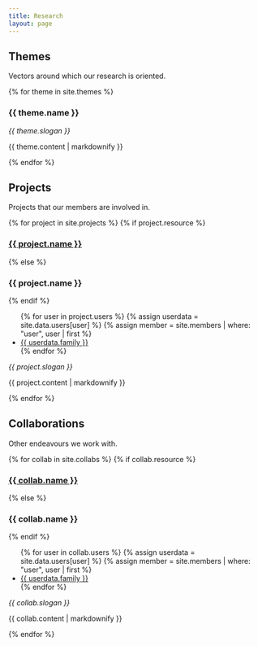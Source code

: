 ```yaml
---
title: Research
layout: page
---
```


<h2>Themes</h2>

Vectors around which our research is oriented.

{% for theme in site.themes %}
  <h3>{{ theme.name }}</h3>
  <p><i>{{ theme.slogan }}</i></p>
  <p>{{ theme.content | markdownify }}</p>
{% endfor %}

<h2>Projects</h2>

Projects that our members are involved in.

{% for project in site.projects %}
  {% if project.resource %}
  <h3><a href="{{ project.resource }}">{{ project.name }}</a></h3>
  {% else %}
  <h3>{{ project.name }}</h3>
  {% endif %}
  <ul class="projectmember">{% for user in project.users %}
    {% assign userdata = site.data.users[user] %}
    {% assign member = site.members | where: "user", user | first %}
    <li class="projectmember"><a href="{{ member.url }}">{{ userdata.family }}</a></li>
  {% endfor %}</ul>
  <p><i>{{ project.slogan }}</i></p>
  <p>{{ project.content | markdownify }}</p>
{% endfor %}

<h2>Collaborations</h2>

Other endeavours we work with.

{% for collab in site.collabs %}
  {% if collab.resource %}
  <h3><a href="{{ collab.resource }}">{{ collab.name }}</a></h3>
  {% else %}
  <h3>{{ collab.name }}</h3>
  {% endif %}
  <ul class="projectmember">{% for user in collab.users %}
    {% assign userdata = site.data.users[user] %}
    {% assign member = site.members | where: "user", user | first %}
    <li class="projectmember"><a href="{{ member.url }}">{{ userdata.family }}</a></li>
  {% endfor %}</ul>
  <p><i>{{ collab.slogan }}</i></p>
  <p>{{ collab.content | markdownify }}</p>
{% endfor %}
